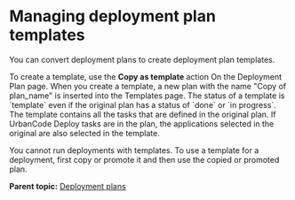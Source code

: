 # Managing deployment plan templates

You can convert deployment plans to create deployment plan templates.

To create a template, use the **Copy as template** action On the Deployment Plan page. When you create a template, a new plan with the name "Copy of plan\_name" is inserted into the Templates page. The status of a template is \`template\` even if the original plan has a status of \`done\` or \`in progress\`. The template contains all the tasks that are defined in the original plan. If UrbanCode Deploy tasks are in the plan, the applications selected in the original are also selected in the template.

You cannot run deployments with templates. To use a template for a deployment, first copy or promote it and then use the copied or promoted plan.

**Parent topic:** [Deployment plans](../../com.crelease.doc/topics/cr_deployPlan_ov.md)

